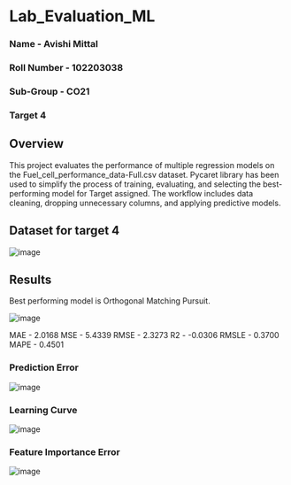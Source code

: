 # Lab_Evaluation_ML

### Name - Avishi Mittal
### Roll Number - 102203038
### Sub-Group - CO21
### Target 4

## Overview
This project evaluates the performance of multiple regression models on the Fuel_cell_performance_data-Full.csv dataset. Pycaret library has been used to simplify the process of training, evaluating, and selecting the best-performing model for Target assigned. The workflow includes data cleaning, dropping unnecessary columns, and applying predictive models.

## Dataset for target 4

![image](https://github.com/user-attachments/assets/10e67d9a-8a72-4e33-acdd-1efdae5b4029)

## Results

Best performing model is Orthogonal Matching Pursuit. 

![image](https://github.com/user-attachments/assets/09ee1980-d9b3-4398-b9fa-43365e2b6c3b)

MAE - 2.0168
MSE - 5.4339
RMSE - 2.3273
R2 - -0.0306
RMSLE - 0.3700
MAPE - 0.4501

### Prediction Error

![image](https://github.com/user-attachments/assets/cfc8bf1a-3fdf-44c3-9044-2196b6fe1cd0)

### Learning Curve

![image](https://github.com/user-attachments/assets/46a4c0b8-309a-4f7d-8a50-e207c6b7b2cd)

### Feature Importance Error

![image](https://github.com/user-attachments/assets/c7624231-98eb-45f9-a499-51c7c8e117e0)





